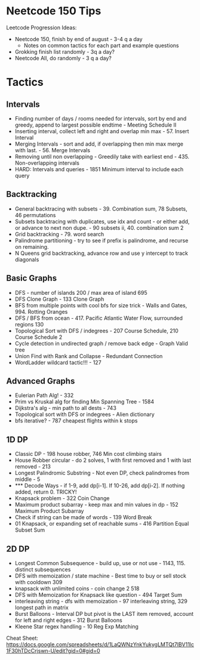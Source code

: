 # Neetcode 150 Tips

Leetcode Progression Ideas:

- Neetcode 150, finish by end of august - 3-4 q a day
    - Notes on common tactics for each part and example questions
- Grokking finish list randomly - 3q a day?
- Neetcode All, do randomly - 3 q a day?

# Tactics

## Intervals
- Finding number of days / rooms needed for intervals, sort by end and greedy, append to largest possible endtime - Meeting Schedule II
- Inserting interval, collect left and right and overlap min max - 57. Insert Interval
- Merging Intervals - sort and add, if overlapping then min max merge with last. - 56. Merge Intervals 
- Removing until non overlapping - Greedily take with earliest end - 435. Non-overlapping intervals
- HARD: Intervals and queries - 1851 Minimum interval to include each query

## Backtracking
- General backtracing with subsets - 39. Combination sum, 78 Subsets, 46 permutations
- Subsets backtracing with duplicates, use idx and count - or either add, or advance to next non dupe. - 90 subsets ii, 40. combination sum 2
- Grid backtracking - 79. word search
- Palindrome partitioning - try to see if prefix is palindrome, and recurse on remaining.
- N Queens grid backtracking, advance row and use y intercept to track diagonals

## Basic Graphs
- DFS - number of islands 200 / max area of island 695
- DFS Clone Graph - 133 Clone Graph
- BFS from multiple points with cool bfs for size trick - Walls and Gates, 994. Rotting Oranges
- DFS / BFS from ocean - 417. Pacific Atlantic Water Flow, surrounded regions 130
- Topological Sort with DFS / indegrees - 207 Course Schedule, 210 Course Schedule 2
- Cycle detection in undirected graph / remove back edge - Graph Valid tree
- Union Find with Rank and Collapse - Redundant Connection
- WordLadder wildcard tactic!!! - 127

## Advanced Graphs
- Eulerian Path Alg! - 332
- Prim vs Kruskal alg for finding Min Spanning Tree - 1584
- Dijkstra's alg - min path to all dests - 743
- Topological sort with DFS or indegrees - Alien dictionary
- bfs iterative? - 787 cheapest flights within k stops

## 1D DP
- Classic DP - 198 house robber, 746 Min cost climbing stairs
- House Robber circular - do 2 solves, 1 with first removed and 1 with last removed - 213
- Longest Palindromic Substring - Not even DP, check palindromes from middle - 5
- *** Decode Ways - if 1-9, add dp[i-1]. If 10-26, add dp[i-2]. If nothing added, return 0. TRICKY!
- Knapsack problem - 322 Coin Change 
- Maximum product subarray - keep max and min values in dp - 152 Maximum Product Subarray
- Check if string can be made of words - 139 Word Break
- 01 Knapsack, or expanding set of reachable sums - 416 Partition Equal Subset Sum

## 2D DP
- Longest Common Subsequence - build up, use or not use - 1143, 115. distinct subsequences
- DFS with memoization / state machine - Best time to buy or sell stock with cooldown 309
- knapsack with unlimited coins - coin change 2 518
- DFS with Memoization for Knapsack like question - 494 Target Sum
- interleaving string - dfs with memoization - 97 interleaving string, 329 longest path in matrix
- Burst Balloons - Interval DP but pivot is the LAST item removed, account for left and right edges - 312 Burst Balloons
- Kleene Star regex handling - 10 Reg Exp Matching


Cheat Sheet: https://docs.google.com/spreadsheets/d/1LaQWNzYnkYukygLMTQt7lBV11lc1F30hTDcCrjswn-U/edit?gid=0#gid=0